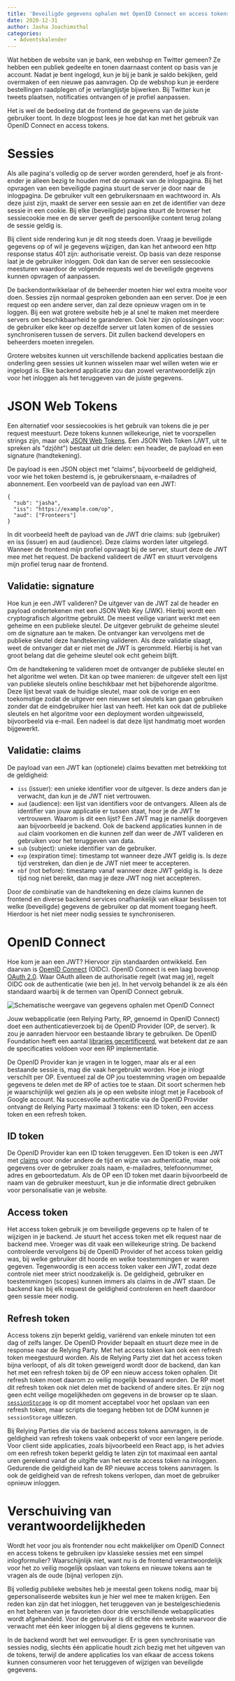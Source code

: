 ```yaml
---
title: 'Beveiligde gegevens ophalen met OpenID Connect en access tokens'
date: 2020-12-31
author: Jasha Joachimsthal
categories:
  - Adventskalender
---
```


Wat hebben de website van je bank, een webshop en Twitter gemeen? Ze hebben een publiek gedeelte en tonen daarnaast content op basis van je account. Nadat je bent ingelogd, kun je bij je bank je saldo bekijken, geld overmaken of een nieuwe pas aanvragen. Op de webshop kun je eerdere bestellingen raadplegen of je verlanglijstje bijwerken. Bij Twitter kun je tweets plaatsen, notificaties ontvangen of je profiel aanpassen.

Het is wel de bedoeling dat de frontend de gegevens van de juiste gebruiker toont. In deze blogpost lees je hoe dat kan met het gebruik van OpenID Connect en access tokens.

# Sessies

Als alle pagina's volledig op de server worden gerenderd, hoef je als front-ender je alleen bezig te houden met de opmaak van de inlogpagina. Bij het opvragen van een beveiligde pagina stuurt de server je door naar de inlogpagina. De gebruiker vult een gebruikersnaam en wachtwoord in. Als deze juist zijn, maakt de server een sessie aan en zet de identifier van deze sessie in een cookie. Bij elke (beveiligde) pagina stuurt de browser het sessiecookie mee en de server geeft de persoonlijke content terug zolang de sessie geldig is.

Bij client side rendering kun je dit nog steeds doen. Vraag je beveiligde gegevens op of wil je gegevens wijzigen, dan kan het antwoord een http response status 401 zijn: authorisatie vereist. Op basis van deze response laat je de gebruiker inloggen. Ook dan kan de server een sessiecookie meesturen waardoor de volgende requests wel de beveiligde gegevens kunnen opvragen of aanpassen.

De backendontwikkelaar of de beheerder moeten hier wel extra moeite voor doen. Sessies zijn normaal gesproken gebonden aan een server. Doe je een request op een andere server, dan zal deze opnieuw vragen om in te loggen. Bij een wat grotere website heb je al snel te maken met meerdere servers om beschikbaarheid te garanderen. Ook hier zijn oplossingen voor: de gebruiker elke keer op dezelfde server uit laten komen of de sessies synchroniseren tussen de servers. Dit zullen backend developers en beheerders moeten inregelen.

Grotere websites kunnen uit verschillende backend applicaties bestaan die onderling geen sessies uit kunnen wisselen maar wel willen weten wie er ingelogd is. Elke backend applicatie zou dan zowel verantwoordelijk zijn voor het inloggen als het teruggeven van de juiste gegevens.

# JSON Web Tokens

Een alternatief voor sessiecookies is het gebruik van tokens die je per request meestuurt. Deze tokens kunnen willekeurige, niet te voorspellen strings zijn, maar ook [JSON Web Tokens](https://en.wikipedia.org/wiki/JSON_Web_Token). Een JSON Web Token (JWT, uit te spreken als "dzjôht") bestaat uit drie delen: een header, de payload en een signature (handtekening).

De payload is een JSON object met “claims”, bijvoorbeeld de geldigheid, voor wie het token bestemd is, je gebruikersnaam, e-mailadres of abonnement. Een voorbeeld van de payload van een JWT:

```
{
  "sub": "jasha",
  "iss": "https://example.com/op",
  "aud": ["Fronteers"]
}
```

In dit voorbeeld heeft de payload van de JWT drie claims: sub (gebruiker) en iss (issuer) en aud (audience). Deze claims worden later uitgelegd. Wanneer de frontend mijn profiel opvraagt bij de server, stuurt deze de JWT mee met het request. De backend valideert de JWT en stuurt vervolgens mijn profiel terug naar de frontend.

## Validatie: signature

Hoe kun je een JWT valideren? De uitgever van de JWT zal de header en payload ondertekenen met een JSON Web Key (JWK). Hierbij wordt een cryptografisch algoritme gebruikt. De meest veilige variant werkt met een geheime en een publieke sleutel. De uitgever gebruikt de geheime sleutel om de signature aan te maken. De ontvanger kan vervolgens met de publieke sleutel deze handtekening valideren. Als deze validatie slaagt, weet de ontvanger dat er niet met de JWT is gerommeld. Hierbij is het van groot belang dat die geheime sleutel ook echt geheim blijft.

Om de handtekening te valideren moet de ontvanger de publieke sleutel en het algoritme wel weten. Dit kan op twee manieren: de uitgever stelt een lijst van publieke sleutels online beschikbaar met het bijbehorende algoritme. Deze lijst bevat vaak de huidige sleutel, maar ook de vorige en een toekomstige zodat de uitgever een nieuwe set sleutels kan gaan gebruiken zonder dat de eindgebruiker hier last van heeft. Het kan ook dat de publieke sleutels en het algoritme voor een deployment worden uitgewisseld, bijvoorbeeld via e-mail. Een nadeel is dat deze lijst handmatig moet worden bijgewerkt.

## Validatie: claims

De payload van een JWT kan (optionele) claims bevatten met betrekking tot de geldigheid:

- `iss` (issuer): een unieke identifier voor de uitgever. Is deze anders dan je verwacht, dan kun je de JWT niet vertrouwen.
- `aud` (audience): een lijst van identifiers voor de ontvangers. Alleen als de identifier van jouw applicatie er tussen staat, hoor je de JWT te vertrouwen. Waarom is dit een lijst? Een JWT mag je namelijk doorgeven aan bijvoorbeeld je backend. Ook de backend applicaties kunnen in de `aud` claim voorkomen en die kunnen zelf dan weer de JWT valideren en gebruiken voor het teruggeven van data.
- `sub` (subject): unieke identifier van de gebruiker.
- `exp` (expiration time): timestamp tot wanneer deze JWT geldig is. Is deze tijd verstreken, dan dien je de JWT niet meer te accepteren.
- `nbf` (not before): timestamp vanaf wanneer deze JWT geldig is. Is deze tijd nog niet bereikt, dan mag je deze JWT nog niet accepteren.

Door de combinatie van de handtekening en deze claims kunnen de frontend en diverse backend services onafhankelijk van elkaar beslissen tot welke (beveiligde) gegevens de gebruiker op dat moment toegang heeft. Hierdoor is het niet meer nodig sessies te synchroniseren.

# OpenID Connect

Hoe kom je aan een JWT? Hiervoor zijn standaarden ontwikkeld. Een daarvan is [OpenID Connect](https://openid.net/) (OIDC). OpenID Connect is een laag bovenop [OAuth 2.0](https://oauth.net/). Waar OAuth alleen de authorisatie regelt (wat mag je), regelt OIDC ook de authenticatie (wie ben je). In het vervolg behandel ik ze als één standaard waarbij ik de termen van OpenID Connect gebruik.

![Schematische weergave van gegevens ophalen met OpenID Connect](/_img/adventskalender/2020/oidc-schema-4.svg)

Jouw webapplicatie (een Relying Party, RP, genoemd in OpenID Connect) doet een authenticatieverzoek bij de OpenID Provider (OP, de server). Ik zou je aanraden hiervoor een bestaande library te gebruiken. De OpenID Foundation heeft een aantal [libraries gecertificeerd](https://openid.net/certification/#RPs), wat betekent dat ze aan de specificaties voldoen voor een RP implementatie.

De OpenID Provider kan je vragen in te loggen, maar als er al een bestaande sessie is, mag die vaak hergebruikt worden. Hoe je inlogt verschilt per OP. Eventueel zal de OP jou toestemming vragen om bepaalde gegevens te delen met de RP of acties toe te staan. Dit soort schermen heb je waarschijnlijk wel gezien als je op een website inlogt met je Facebook of Google account. Na succesvolle authenticatie via de OpenID Provider ontvangt de Relying Party maximaal 3 tokens: een ID token, een access token en een refresh token.

## ID token

De OpenID Provider kan een ID token teruggeven. Een ID token is een JWT met [claims](https://openid.net/specs/openid-connect-core-1_0.html#Claims) voor onder andere de tijd en wijze van authenticatie, maar ook gegevens over de gebruiker zoals naam, e-mailadres, telefoonnummer, adres en geboortedatum. Als de OP een ID token met daarin bijvoorbeeld de naam van de gebruiker meestuurt, kun je die informatie direct gebruiken voor personalisatie van je website.

## Access token

Het access token gebruik je om beveiligde gegevens op te halen of te wijzigen in je backend. Je stuurt het access token met elk request naar de backend mee. Vroeger was dit vaak een willekeurige string. De backend controleerde vervolgens bij de OpenID Provider of het access token geldig was, bij welke gebruiker dit hoorde en welke toestemmingen er waren gegeven. Tegenwoordig is een access token vaker een JWT, zodat deze controle niet meer strict noodzakelijk is. De geldigheid, gebruiker en toestemmingen (scopes) kunnen immers als claims in de JWT staan. De backend kan bij elk request de geldigheid controleren en heeft daardoor geen sessie meer nodig.

## Refresh token

Access tokens zijn beperkt geldig, variërend van enkele minuten tot een dag of zelfs langer. De OpenID Provider bepaalt en stuurt deze mee in de response naar de Relying Party. Met het access token kan ook een refresh token meegestuurd worden. Als de Relying Party ziet dat het access token bijna verloopt, of als dit token geweigerd wordt door de backend, dan kan het met een refresh token bij de OP een nieuw access token ophalen. Dit refresh token moet daarom zo veilig mogelijk bewaard worden. De RP moet dit refresh token ook niet delen met de backend of andere sites. Er zijn nog geen echt veilige mogelijkheden om gegevens in de browser op te slaan. [`sessionStorage`](https://developer.mozilla.org/nl/docs/Web/API/Window/sessionStorage) is op dit moment acceptabel voor het opslaan van een refresh token, maar scripts die toegang hebben tot de DOM kunnen je `sessionStorage` uitlezen.

Bij Relying Parties die via de backend access tokens aanvragen, is de geldigheid van refresh tokens vaak onbeperkt of voor een langere periode. Voor client side applicaties, zoals bijvoorbeeld een React app, is het advies om een refresh token beperkt geldig te laten zijn tot maximaal een aantal uren gerekend vanaf de uitgifte van het eerste access token na inloggen. Gedurende die geldigheid kan de RP nieuwe access tokens aanvragen. Is ook de geldigheid van de refresh tokens verlopen, dan moet de gebruiker opnieuw inloggen.

# Verschuiving van verantwoordelijkheden

Wordt het voor jou als frontender nou echt makkelijker om OpenID Connect en access tokens te gebruiken ipv klassieke sessies met een simpel inlogformulier? Waarschijnlijk niet, want nu is de frontend verantwoordelijk voor het zo veilig mogelijk opslaan van tokens en nieuwe tokens aan te vragen als de oude (bijna) verlopen zijn.

Bij volledig publieke websites heb je meestal geen tokens nodig, maar bij gepersonaliseerde websites kun je hier wel mee te maken krijgen. Een reden kan zijn dat het inloggen, het teruggeven van je bestelgeschiedenis en het beheren van je favorieten door drie verschillende webapplicaties wordt afgehandeld. Voor de gebruiker is dit echte één website waarvoor die verwacht met één keer inloggen bij al diens gegevens te kunnen.

In de backend wordt het wel eenvoudiger. Er is geen synchronisatie van sessies nodig, slechts één applicatie houdt zich bezig met het uitgeven van de tokens, terwijl de andere applicaties los van elkaar de access tokens kunnen consumeren voor het teruggeven of wijzigen van beveiligde gegevens.
